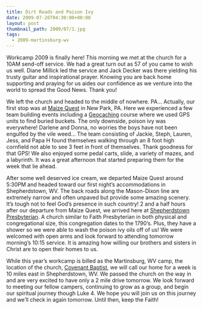 ```yaml
---
title: Dirt Roads and Poison Ivy
date: 2009-07-26T04:30:00+00:00
layout: post
thumbnail_path: 2009/07/1.jpg
tags:
  - 2009-martinsburg-wv
---
```

Workcamp 2009 is finally here! This morning we met at the church for a 10AM send-off service. We had a great turn out as 57 of you came to wish us well. Diane Millick led the service and Jack Decker was there yielding his trusty guitar and inspirational prayer. Knowing you are back home supporting and praying for us aides our confidence as we venture into the world to spread the Good News. Thank you!

We left the church and headed to the middle of nowhere. PA&#8230; Actually, our first stop was at [Maize Quest](http://www.mazefunpark.com/) in New Park, PA. Here we experienced a few team building events including a [Geocaching](http://en.wikipedia.org/wiki/Geocaching) course where we used GPS units to find buried buckets. The only downside, poison ivy was everywhere! Darlene and Donna, no worries the boys have not been engulfed by the vile weed&#8230; The team consisting of Jackie, Steph, Lauren, Jess, and Papa H found themselves walking through an 8 foot high cornfield not able to see 3 feet in front of themselves. Thank goodness for that GPS! We also enjoyed some pedal carts, slide, a variety of mazes, and a labyrinth. It was a great afternoon that started preparing them for the week that lie ahead.

After some well deserved ice cream, we departed Maize Quest around 5:30PM and headed toward our first night&#8217;s accommodations in Shepherdstown, WV. The back roads along the Mason-Dixon line are extremely narrow and often unpaved but provide some amazing scenery. It&#8217;s tough not to feel God&#8217;s presence in such country! 2 and a half hours after our departure from Maize Quest, we arrived here at [Shepherdstown Presbyterian](http://spcworks.org). A church similar to Faith Presbyterian in both physical and congregational size, this congregation dates to the 1790&#8217;s. Plus, they have a shower so we were able to wash the poison ivy oils off of us! We were welcomed with open arms and look forward to attending tomorrow morning&#8217;s 10:15 service. It is amazing how willing our brothers and sisters in Christ are to open their homes to us.

While this year&#8217;s workcamp is billed as the Martinsburg, WV camp, the location of the church, [Covenant Baptist](http://www.covenantexperience.com/), we will call our home for a week is 10 miles east in Shepherdstown, WV. We passed the church on the way in and are very excited to have only a 2 mile drive tomorrow. We look forward to meeting our fellow campers, continuing to grow as a group, and begin our spiritual journey though Luke 4. We hope you will join us on this journey and we&#8217;ll check in again tomorrow. Until then, keep the Faith!